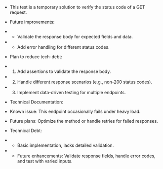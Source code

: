 
 * This test is a temporary solution to verify the status code of a GET request.
 * Future improvements:
 * - Validate the response body for expected fields and data.
 * - Add error handling for different status codes.


 * Plan to reduce tech-debt:
 * 1. Add assertions to validate the response body.
 * 2. Handle different response scenarios (e.g., non-200 status codes).
 * 3. Implement data-driven testing for multiple endpoints.


 * Technical Documentation:
 * Known issue: This endpoint occasionally fails under heavy load.
 * Future plans: Optimize the method or handle retries for failed responses.


 * Technical Debt:
 * - Basic implementation, lacks detailed validation.
 * - Future enhancements: Validate response fields, handle error codes, and test with varied inputs.
 
